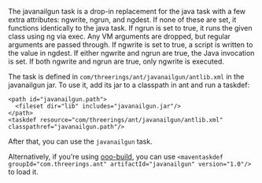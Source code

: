The javanailgun task is a drop-in replacement for the java task with a few extra attributes: ngwrite, ngrun, and ngdest. If none of these are set, it functions identically to the java task. If ngrun is set to true, it runs the given class using ng via exec. Any VM arguments are dropped, but regular arguments are passed through. If ngwrite is set to true, a script is written to the value in ngdest. If either ngwrite and ngrun are true, the Java invocation is set. If both ngwrite and ngrun are true, only ngwrite is executed.

The task is defined in `com/threerings/ant/javanailgun/antlib.xml` in the javanailgun jar. To use it, add its jar to a classpath in ant and run a taskdef:

    <path id="javanailgun.path">
      <fileset dir="lib" includes="javanailgun.jar"/>
    </path>
    <taskdef resource="com/threerings/ant/javanailgun/antlib.xml" classpathref="javanailgun.path"/>


After that, you can use the `javanailgun` task.

Alternatively, if you're using [ooo-build](http://code.google.com/p/ooo-build/), you can use `<maventaskdef groupId="com.threerings.ant" artifactId="javanailgun" version="1.0"/>` to load it.

